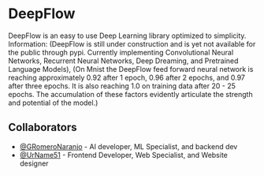 # DeepFlow
DeepFlow is an easy to use Deep Learning library optimized to simplicity. Information: (DeepFlow is still under construction and is yet not available for the public through pypi. Currently implementing Convolutional Neural Networks, Recurrent Neural Networks, Deep Dreaming, and Pretrained Language Models), (On Mnist the DeepFlow feed forward neural network is reaching approximately 0.92 after 1 epoch, 0.96 after 2 epochs, and 0.97 after three epochs. It is also reaching 1.0 on training data after 20 - 25 epochs. The accumulation of these factors evidently articulate the strength and potential of the model.)

## Collaborators
- [@GRomeroNaranjo](https://github.com/GRomeroNaranjo/) - AI developer, ML Specialist, and backend dev
- [@UrName51](https://github.com/UrName51/) - Frontend Developer, Web Specialist,  and Website designer
